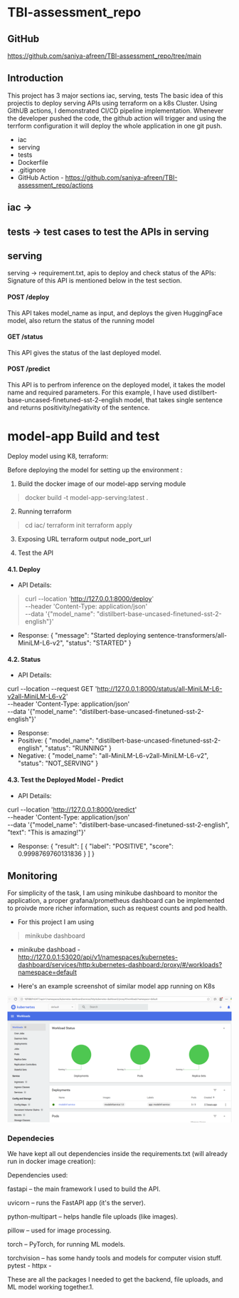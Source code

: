 # TBI-assessment_repo

## GitHub
https://github.com/saniya-afreen/TBI-assessment_repo/tree/main

## Introduction
This project has 3 major sections iac, serving, tests
The basic idea of this projectis to deploy serving APIs using terraform on a k8s Cluster. Using GithUB actions, I demonstrated CI/CD pipeline implementation. Whenever the developer pushed the code, the github action will trigger and using the terrform configuration it will deploy the whole application in one git push.

- iac
- serving
- tests
- Dockerfile
- .gitignore
- GitHub Action - https://github.com/saniya-afreen/TBI-assessment_repo/actions

## iac ->

## tests -> test cases to test the APIs in serving

## serving
serving -> requirement.txt, apis to deploy and check status of the 
APIs:
Signature of this API is mentioned below in the test section.
#### POST /deploy
This API takes model_name as input, and deploys the given HuggingFace model, also return the status of the running model


#### GET /status
This API gives the status of the last deployed model.

#### POST /predict
This API is to perfrom inference on the deployed model, it takes the model name and required parameters. 
For this example, I have used distilbert-base-uncased-finetuned-sst-2-english model, that takes single sentence and returns positivity/negativity of the sentence.



# model-app Build and test
Deploy model using K8, terraform:

Before deploying the model for setting up the environment :
1. Build the docker image of our model-app serving module
>  docker build -t model-app-serving:latest .

2. Running terraform
> cd iac/
> terraform init
> terraform apply

3. Exposing URL
terraform output node_port_url

4. Test the API
#### 4.1. Deploy

- API Details:
> curl --location 'http://127.0.0.1:8000/deploy' \
--header 'Content-Type: application/json' \
--data '{"model_name": "distilbert-base-uncased-finetuned-sst-2-english"}'

- Response:
{
    "message": "Started deploying sentence-transformers/all-MiniLM-L6-v2",
    "status": "STARTED"
}


#### 4.2. Status

- API Details:

curl --location --request GET 'http://127.0.0.1:8000/status/all-MiniLM-L6-v2all-MiniLM-L6-v2' \
--header 'Content-Type: application/json' \
--data '{"model_name": "distilbert-base-uncased-finetuned-sst-2-english"}'

- Response:
- Positive:
{
    "model_name": "distilbert-base-uncased-finetuned-sst-2-english",
    "status": "RUNNING"
}
- Negative:
{
    "model_name": "all-MiniLM-L6-v2all-MiniLM-L6-v2",
    "status": "NOT_SERVING"
}

#### 4.3. Test the Deployed Model - Predict

- API Details:

curl --location 'http://127.0.0.1:8000/predict' \
--header 'Content-Type: application/json' \
--data '{"model_name": "distilbert-base-uncased-finetuned-sst-2-english", "text": "This is amazing!"}'

- Response:
{
    "result": [
        {
            "label": "POSITIVE",
            "score": 0.9998769760131836
        }
    ]
}


## Monitoring
For simplicity of the task, I am using minikube dashboard to monitor the application, a proper grafana/prometheus dashboard can be implemented to proivde more richer information, such as request counts and pod health.

- For this project I am using 
> minikube dashboard

- minikube dashboad - http://127.0.0.1:53020/api/v1/namespaces/kubernetes-dashboard/services/http:kubernetes-dashboard:/proxy/#/workloads?namespace=default

- Here's an example screenshot of similar model app running on K8s

![Monitoring Dashboard](image.png)


### Dependecies 
We have kept all out dependencies inside the requirements.txt (will already run in docker image creation):

Dependencies used:

fastapi – the main framework I used to build the API.

uvicorn – runs the FastAPI app (it's the server).

python-multipart – helps handle file uploads (like images).

pillow – used for image processing.

torch – PyTorch, for running ML models.

torchvision – has some handy tools and models for computer vision stuff.
pytest - 
httpx -

These are all the packages I needed to get the backend, file uploads, and ML model working together.1.